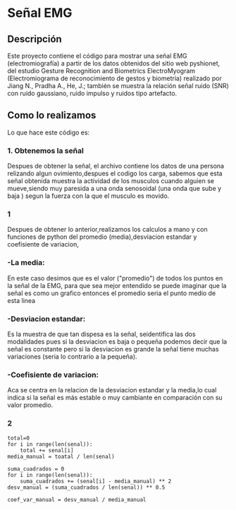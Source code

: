 # Señal EMG

## Descripción 
Este proyecto contiene el código para mostrar una señal EMG (electromiografía) a partir de los datos obtenidos del sitio web pyshionet, del estudio Gesture Recognition and Biometrics ElectroMyogram (Electromiograma de reconocimiento de gestos y biometría) realizado por Jiang N., Pradha A., He, J.; también se muestra la relación señal ruido (SNR) con ruido gaussiano, ruido impulso y ruidos tipo artefacto.  

## Como lo realizamos 
Lo que hace este código es:
### 1. Obtenemos la señal 
Despues de obtener la señal, el archivo contiene los datos de una persona relizando algun ovimiento,despues el codigo los carga, sabemos que esta señal obtenida muestra la actividad de los musculos cuando alguien se mueve,siendo muy paresida a una onda senosoidal (una onda que sube y baja ) segun la fuerza con la que el musculo es movido.
### 1
Despues de obtener lo anterior,realizamos los calculos a mano y con funciones de python del promedio (media),desviacion estandar y coefisiente de variacion,

### -La media:
En este caso desimos que es el valor ("promedio") de todos los puntos en la señal de la EMG, para que sea mejor entendido se puede imaginar que la señal es como un grafico entonces el promedio seria el punto medio de esta linea

### -Desviacion estandar:
Es la muestra de que tan dispesa es la señal, seidentifica las dos modalidades pues si la desviacion es baja o pequeña podemos decir que la señal es constante pero si la desviacion es grande la señal tiene muchas variaciones (seria lo contrario a la pequeña).

### -Coefisiente de variacion:
Aca se centra en la relacion de la desviacion estandar y la media,lo cual indica si la señal es más estable o muy cambiante en comparación con su valor promedio.

### 2

``` pitón
total=0
for i in range(len(senal)):
    total += senal[i]
media_manual = toatal / len(senal)
```

``` pitón
suma_cuadrados = 0
for i in range(len(senal)):
    suma_cuadrados += (senal[i] - media_manual) ** 2
desv_manual = (suma_cuadrados / len(senal)) ** 0.5 
```

``` pitón
coef_var_manual = desv_manual / media_manual
```
